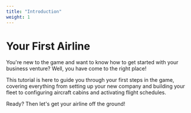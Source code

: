 ```yaml
---
title: "Introduction"
weight: 1
---
```


# Your First Airline

You're new to the game and want to know how to get started with your business venture? Well, you have come to the right place!

This tutorial is here to guide you through your first steps in the game, covering everything from setting up your new company and building your fleet to configuring aircraft cabins and activating flight schedules.

Ready? Then let's get your airline off the ground!
